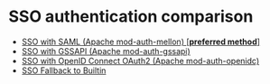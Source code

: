 # SSO authentication comparison

- [SSO with SAML (Apache mod-auth-mellon) [**preferred method**]](../sso-comparison/saml/index.md)
- [SSO with GSSAPI (Apache mod-auth-gssapi)](../sso-comparison/gssapi/index.md)
- [SSO with OpenID Connect OAuth2 (Apache mod-auth-openidc)](../sso-comparison/openid/index.md)
- [SSO Fallback to Builtin](../sso-comparison/sso-fallback/index.md)
